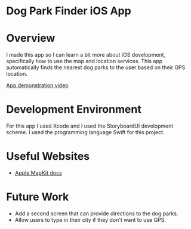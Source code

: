 # Dog Park Finder iOS App

# Overview

I made this app so I can learn a bit more about iOS development, specifically how to use the map and location services. 
This app automatically finds the nearest dog parks to the user based on their GPS location.

[App demonstration video](http://youtube.link.goes.here)

# Development Environment
For this app I used Xcode and I used the StoryboardUI development scheme.
I used the programming language Swift for this project.

# Useful Websites

* [Apple MapKit docs](https://developer.apple.com/documentation/mapkit/)

# Future Work

* Add a second screen that can provide directions to the dog parks.
* Allow users to type in their city if they don't want to use GPS.
